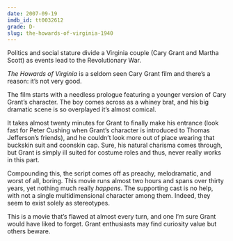 ```yaml
---
date: 2007-09-19
imdb_id: tt0032612
grade: D-
slug: the-howards-of-virginia-1940
---
```


Politics and social stature divide a Virginia couple (Cary Grant and Martha Scott) as events lead to the Revolutionary War.

_The Howards of Virginia_ is a seldom seen Cary Grant film and there’s a reason: it’s not very good.

The film starts with a needless prologue featuring a younger version of Cary Grant’s character. The boy comes across as a whiney brat, and his big dramatic scene is so overplayed it’s almost comical.

It takes almost twenty minutes for Grant to finally make his entrance (look fast for Peter Cushing when Grant’s character is introduced to Thomas Jefferson’s friends), and he couldn’t look more out of place wearing that buckskin suit and coonskin cap. Sure, his natural charisma comes through, but Grant is simply ill suited for costume roles and thus, never really works in this part.

Compounding this, the script comes off as preachy, melodramatic, and worst of all, boring. This movie runs almost two hours and spans over thirty years, yet nothing much really _happens_. The supporting cast is no help, with not a single multidimensional character among them. Indeed, they seem to exist solely as stereotypes.

This is a movie that’s flawed at almost every turn, and one I’m sure Grant would have liked to forget. Grant enthusiasts may find curiosity value but others beware.
